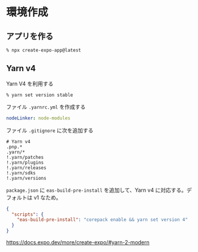 # 環境作成

## アプリを作る

```shell
% npx create-expo-app@latest
```

## Yarn v4

Yarn V4 を利用する

```shell
% yarn set version stable
```

ファイル `.yarnrc.yml` を作成する

```yml:.yarnrc.yml
nodeLinker: node-modules
```

ファイル `.gitignore` に次を追加する

```.gitignore
# Yarn v4
.pnp.*
.yarn/*
!.yarn/patches
!.yarn/plugins
!.yarn/releases
!.yarn/sdks
!.yarn/versions
```

`package.json` に `eas-build-pre-install` を追加して、Yarn v4 に対応する。デフォルトは v1 なため。

```json:package.json
{
  "scripts": {
    "eas-build-pre-install": "corepack enable && yarn set version 4"
  }
}
```

https://docs.expo.dev/more/create-expo/#yarn-2-modern
